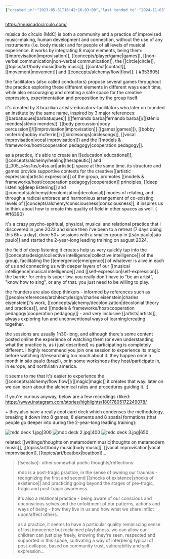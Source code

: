 ```yaml
---
{"created in":"2023-05-31T16:42:16-03:00","last tended to":"2024-11-03T16:05:03-03:00","aliases":["MdC","mdc"],"tags":["music","play","🌿","host","practice"],"relevancescore":93,"dg-publish":true,"notestage":["🌿"],"created":"2023-05-31T16:42:16.760-03:00","updated":"2025-02-10T13:11:02.211-03:00","permalink":"/responses/art/musica-do-circulo/","dgPassFrontmatter":true}
---
```


https://musicadocirculo.com/

música do círculo (MdC) is both a community and a practice of improvised music-making, human development and connection, without the use of any instruments (i.e. body music) and for people of all levels of musical experience. it works by integrating 8 major elements, being them: [[improvisation\|improvisation]], [[concepts/player/game\|games]], [[non-verbal communication\|non-verbal communication]], the [[circle\|circle]], [[topics/art/body music\|body music]], [[contact\|contact]], [[movement\|movement]] and [[concepts/alchemy/flow\|flow]].
{ #353605}


the facilitators (also called conductors) propose several games throughout the practice exploring these different elements in different ways each time, while also encouraging and creating a safe space for the creative expression, experimentation and proposition by the group itself.

it's created by 3 brazilian artists-educators-facilitators who later on founded an institute by the same name, inspired by 3 major references: [[barbatuques\|barbatuques]] ([[fernando barba\|fernando barba]]/[[stênio mendes\|stênio mendes]]' [[body percussion\|body percussion]]/[[improvisation\|improvisation]] [[games\|games]]), [[bobby mcferrin\|bobby mcferrin]] ([[circlesongs\|circlesongs]], [[vocal improvisation\|vocal improvisation]]) and the [[models & frameworks/host/cooperation pedagogy\|cooperation pedagogy]].

as a practice, it's able to create an [[education\|educational]], [[concepts/alchemy/healing\|therapeutic]] and [[_005_c4ss1us/c4ss.art\|artistic]] space at the same time. its structure and games provide supportive contexts for the creative/[[artistic expression\|artistic expression]] of the group, promotes [[models & frameworks/host/cooperation pedagogy\|cooperation]] principles, [[deep listening\|deep listening]] and [[concepts/alchemy/decolonization\|decolonial]] modes of relating, and through a radical embrace and harmonious arrangement of co-existing levels of [[concepts/alchemy/consciousness\|consciousness]], it inspires us to think about how to create this quality of field in other spaces as well.
{ #ff6390}


it's a crazy psycho-spiritual, physical, musical and relational practice that i discovered in june 2023 and since then i've been to a retreat (7 days doing this 6h+ a day), done 50+ sessions with a smaller group in [[são paulo\|são paulo]] and started the 2-year-long leading training on august 2024.

the field of deep listening it creates help us very quickly tap into the [[concepts/design/collective intelligence\|collective intelligence]] of the group, facilitating the [[emergence\|emergence]] of whatever is alive in each of us and connecting us with deeper layers of our [[musical intelligence\|musical intelligence]] and [[self-expression\|self-expression]]. the barrier for entry is super low, you really don't have to "be an artist", "know how to sing", or any of that. you just need to be willing to play.

the founders are also deep thinkers - informed by references such as [[people/references/architect;design/charles eisenstein\|charles eisenstein]]'s work, [[concepts/alchemy/decolonization\|decolonial theory and practices]], and [[models & frameworks/host/cooperation pedagogy\|cooperation pedagogy]] - and very inclusive [[artists\|artists]], always exploring fun and unconventional ways of learning/creating together.

the sessions are usually 1h30-long, and although there's some content posted online the experience of watching them (or even understanding what the practice is, as i just described) vs participating is completely different. i highly recommend you join one session to experience its magic before watching it/researching too much about it. they happen once a month in são paulo (brazil), or in some workshops they host/participate in, in europe, and north/latin america.

it seems to me that it's easier to experience the [[concepts/alchemy/flow\|flow]]/[[magic\|magic]] it creates that way. later on we can learn about the alchemical rules and procedures guiding it. :)

if you're curious anyway, below are a few recordings i liked:
https://www.instagram.com/stories/highlights/18017605172249078/

\+ they also have a really cool card deck which condenses the methodology, breaking it down into 8 games, 8 elements and 8 spatial formations (that people go deeper into during the 2-year-long leading training):


<div class="transclusion internal-embed is-loaded"><div class="markdown-embed">




![mdc deck 1.jpg|300](/img/user/assets/mdc%20deck%201.jpg)  ![mdc deck 2.jpg|400](/img/user/assets/mdc%20deck%202.jpg)  ![mdc deck 3.jpg|650](/img/user/assets/mdc%20deck%203.jpg) 

</div></div>


related: [[writings/thoughts on metamodern music\|thoughts on metamodern music]], [[topics/art/body music\|body music]], [[vocal improvisation\|vocal improvisation]], [[topics/art/beatbox\|beatbox]]...

> [!seealso]- other somewhat poetic thoughts/reflections:
> 
> mdc is a post-tragic practice, in the sense of owning our traumas - recognizing the first and second [[shocks of existence\|shocks of existence]] and practicing going beyond the stages of pre-tragic, tragic and post-tragic awareness.
> 
> it's also a relational practice - being aware of our conscious and unconscious selves and the unfoldment of our patterns, actions and ways of being - how they live in us and how what we share inflict upon/affect others.
> 
> as a practice, it seems to have a particular quality reminiscing sense of lost innocence but reclaimed playfulness. we can allow our children can just play freely, knowing they're seen, respected and supported in this space, cultivating a way of interbeing typical of post-collapse, based on community trust, vulnerability and self-expression...


